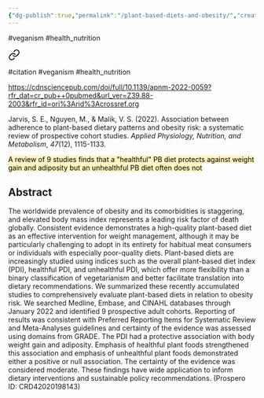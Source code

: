 ```yaml
---
{"dg-publish":true,"permalink":"/plant-based-diets-and-obesity/","created":"2025-10-23T17:42:43.373+01:00","updated":"2025-10-23T18:06:08.668+01:00"}
---
```


#veganism #health_nutrition


<div class="transclusion internal-embed is-loaded"><a class="markdown-embed-link" href="/citations/jarvis-et-al-2022/" aria-label="Open link"><svg xmlns="http://www.w3.org/2000/svg" width="24" height="24" viewBox="0 0 24 24" fill="none" stroke="currentColor" stroke-width="2" stroke-linecap="round" stroke-linejoin="round" class="svg-icon lucide-link"><path d="M10 13a5 5 0 0 0 7.54.54l3-3a5 5 0 0 0-7.07-7.07l-1.72 1.71"></path><path d="M14 11a5 5 0 0 0-7.54-.54l-3 3a5 5 0 0 0 7.07 7.07l1.71-1.71"></path></svg></a><div class="markdown-embed">




#citation #veganism #health_nutrition 

https://cdnsciencepub.com/doi/full/10.1139/apnm-2022-0059?rfr_dat=cr_pub++0pubmed&url_ver=Z39.88-2003&rfr_id=ori%3Arid%3Acrossref.org

Jarvis, S. E., Nguyen, M., & Malik, V. S. (2022). Association between adherence to plant-based dietary patterns and obesity risk: a systematic review of prospective cohort studies. _Applied Physiology, Nutrition, and Metabolism_, _47_(12), 1115-1133.

<mark style="background: #FFF3A3A6;">A review of 9 studies finds that a "healthful" PB diet protects against weight gain and adiposity but an unhealthful PB diet often does not</mark>
## Abstract
The worldwide prevalence of obesity and its comorbidities is staggering, and elevated body mass index represents a leading risk factor of death globally. Consistent evidence demonstrates a high-quality plant-based diet as an effective intervention for weight management, although it may be particularly challenging to adopt in its entirety for habitual meat consumers or individuals with especially poor-quality diets. Plant-based diets are increasingly studied using indices such as the overall plant-based diet index (PDI), healthful PDI, and unhealthful PDI, which offer more flexibility than a binary classification of vegetarianism and better facilitate translation into dietary recommendations. We summarized these recently accumulated studies to comprehensively evaluate plant-based diets in relation to obesity risk. We searched Medline, Embase, and CINAHL databases through January 2022 and identified 9 prospective adult cohorts. Reporting of results was consistent with Preferred Reporting Items for Systematic Review and Meta-Analyses guidelines and certainty of the evidence was assessed using domains from GRADE. The PDI had a protective association with body weight gain and adiposity. Emphasis of healthful plant foods strengthened this association and emphasis of unhealthful plant foods demonstrated either a positive or null association. The certainty of the evidence was considered moderate. These findings have wide application to inform dietary interventions and sustainable policy recommendations. (Prospero ID: CRD42020198143)

</div></div>
